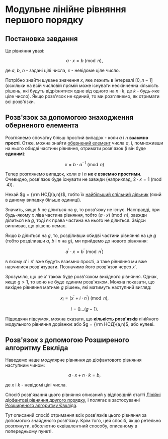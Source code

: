 # Модульне лінійне рівняння першого порядку

## Постановка завдання

Це рівняння увазі:

$$
a \cdot x = b \pmod n,
$$

де $a$, $b$, $n$ - задані цілі числа, $x$ - невідоме ціле число.

Потрібно знайти шукане значення $x$, яке лежить в інтервалі $[0, n-1]$ (оскільки на всій числовій прямій може існувати нескінченна кількість рішень, які будуть відрізнятися одне від одного на $n \cdot k$, де $k$ - будь-яке ціле число). Якщо розв'язок не єдиний, то ми розглянемо, як отримати всі розв'язки.

## Розв'язок за допомогою знаходження оберненого елемента

Розглянемо спочатку більш простий випадок - коли $a$ і $n$ **взаємно прості**. Отже, можна знайти [обернений елемент](reverse_element) числа $a$, і, помноживши на нього обидві частини рівняння, отримати розв'язок (і він буде **єдиним**):

$$
x = b \cdot a^{-1} \pmod n
$$

Тепер розглянемо випадок, коли $a$ і $n$ **не є взаємно простими**. Очевидно, розв'язок буде існувати не завжди (наприклад, $2 \cdot x = 1 \pmod 4$).

Нехай $g = {\rm НСД(a,n)}$, тобто їх [найбільший спільний дільник](euclid_algorithm) (який в даному випадку більше одиниці).

Значить, якщо $b$ не ділиться на $g$, то розв'язку не існує. Насправді, при будь-якому $x$ ліва частина рівняння, тобто $(a \cdot x) \pmod n$, завжди ділиться на $g$, тоді як права частина на нього не ділиться. Звідси випливає, що рішень немає.

Якщо $b$ ділиться на $g$, то, розділивши обидві частини рівняння на це $g$ (тобто розділивши $a$, $b$ і $n$ на $g$), ми прийдемо до нового рівняння:

$$
a^\prime \cdot x = b^\prime \pmod {n^\prime}
$$

в якому $a'$ і $n'$ вже будуть взаємно прості, а таке рівняння ми вже навчилися розв'язувати. Позначимо його розв'язок через $x'$.

Зрозуміло, що це $x'$ також буде розв'язком вихідного рівняння. Однак, якщо $g > 1$, то воно не буде єдиним розв'язком. Можна показати, що вихідне рівняння матиме $g$ рішень, які матимуть наступний вигляд:

$$
x_i = (x^\prime + i \cdot n^\prime) \pmod n,
$$

$$
i = 0 \ldots (g-1).
$$

Підводячи підсумок, можна сказати, що **кількість розв'язків** лінійного модульного рівняння дорівнює або $g = {\rm НСД}(a,n)$, або нулеві.

## Розв'язок з допомогою Розширеного алгоритму Евкліда

Наведемо наше модулярне рівняння до діофантового рівняння наступним чином:

$$
a \cdot x + n \cdot k = b,
$$

де $x$ і $k$ - невідомі цілі числа.

Спосіб розв'язання цього рівняння описаний у відповідній статті [Лінійні діофантові рівняння другого порядку](diofant_2_equation), і полягає в застосуванні [Розширеного алгоритму Євкліда](extended_euclid_algorithm).

Тут описаний спосіб отримання всіх розв'язків цього рівняння за допомогою знайденого розв'язку. Крім того, цей спосіб, якщо ретельно розглянути, абсолютно еквівалентний способу, описаному в попередньому пункті.